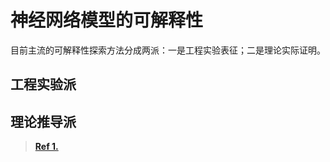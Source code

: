 # 神经网络模型的可解释性

目前主流的可解释性探索方法分成两派：一是工程实验表征；二是理论实际证明。



## 工程实验派



## 理论推导派

>[**Ref 1.**](https://mp.weixin.qq.com/s/bZwdD1_wdZGeZ3sm9zlCFQ)